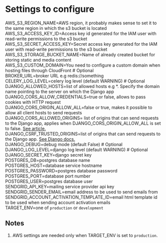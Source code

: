 # Settings to configure

AWS_S3_REGION_NAME=AWS region, it probably makes sense to set it to the same region in which the s3 bucket is located  
AWS_S3_ACCESS_KEY_ID=Access key id generated for the IAM user with read-write permissions to the s3 bucket  
AWS_S3_SECRET_ACCESS_KEY=Secret access key generated for the IAM user with read-write permissions to the s3 bucket  
AWS_S3_STORAGE_BUCKET_NAME=Name of already created bucket for storing static and media content  
AWS_S3_CUSTOM_DOMAIN=You need to configure a custom domain when hosting files through CloudFront # Optional  
BROKER_URL=broker URL e.g redis://something  
CELERY_LOG_LEVEL=celery log level (default WARNING) # Optional  
DJANGO_ALLOWED_HOSTS=list of allowed hosts e.g *. Specify the domain name pointing to the server on which the Django app  
DJANGO_CORS_ALLOW_CREDENTIALS=true or false, allows to pass cookies with HTTP request  
DJANGO_CORS_ORIGIN_ALLOW_ALL=false or true, makes it possible to allow all client hosts to send requests  
DJANGO_CORS_ALLOWED_ORIGINS= list of origins that can send requests to the Django app, applies when DJANGO_CORS_ORIGIN_ALLOW_ALL is set to false. [See article.](https://www.stackhawk.com/blog/django-cors-guide/)  
DJANGO_CSRF_TRUSTED_ORIGINS=list of origins that can send requests to the Django app. [See Django docs.](https://docs.djangoproject.com/en/4.0/ref/settings/#csrf-trusted-origins)  
DJANGO_DEBUG=debug mode (default False) # Optional  
DJANGO_LOG_LEVEL=django log level (default WARNING) # Optional  
DJANGO_SECRET_KEY=django secret key  
POSTGRES_DB=postgres database name  
POSTGRES_HOST=database service hostname  
POSTGRES_PASSWORD=postgres database password  
POSTGRES_PORT=database port number  
POSTGRES_USER=postgres database user  
SENDGRID_API_KEY=mailing service provider api key  
SENDGRID_SENDER_EMAIL=email address to be used to send emails from  
SENDGRID_ACCOUNT_ACTIVATION_TEMPLATE_ID=email html template id to be used when sending account activation emails  
TARGET_ENV=one of `production` or `development`  

## Notes

1. AWS settings are needed only when TARGET_ENV is set to `production`.
